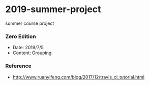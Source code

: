 # 2019-summer-project
summer course project

### Zero Edition

* Date: 2019/7/5
* Content: Grouping



### Reference

- http://www.ruanyifeng.com/blog/2017/12/travis_ci_tutorial.html
